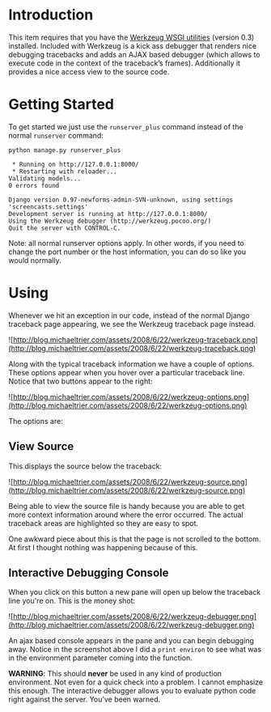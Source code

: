 # Introduction #

This item requires that you have the [Werkzeug WSGI utilities](http://werkzeug.pocoo.org/)  (version 0.3) installed.  Included with Werkzeug is a kick ass debugger that renders nice debugging tracebacks and adds an AJAX based debugger (which allows to execute code in the context of the traceback’s frames).  Additionally it provides a nice access view to the source code.

# Getting Started #

To get started we just use the `runserver_plus` command instead of the normal `runserver` command:

```
python manage.py runserver_plus

 * Running on http://127.0.0.1:8000/
 * Restarting with reloader...
Validating models...
0 errors found

Django version 0.97-newforms-admin-SVN-unknown, using settings 'screencasts.settings'
Development server is running at http://127.0.0.1:8000/
Using the Werkzeug debugger (http://werkzeug.pocoo.org/)
Quit the server with CONTROL-C.
```

Note: all normal runserver options apply.  In other words, if you need to change the port number or the host information, you can do so like you would normally.

# Using #

Whenever we hit an exception in our code, instead of the normal Django traceback page appearing, we see the Werkzeug traceback page instead.

![http://blog.michaeltrier.com/assets/2008/6/22/werkzeug-traceback.png](http://blog.michaeltrier.com/assets/2008/6/22/werkzeug-traceback.png)

Along with the typical traceback information we have a couple of options.  These options appear when you hover over a particular traceback line.  Notice that two buttons appear to the right:

![http://blog.michaeltrier.com/assets/2008/6/22/werkzeug-options.png](http://blog.michaeltrier.com/assets/2008/6/22/werkzeug-options.png)

The options are:

## View Source ##

This displays the source below the traceback:

![http://blog.michaeltrier.com/assets/2008/6/22/werkzeug-source.png](http://blog.michaeltrier.com/assets/2008/6/22/werkzeug-source.png)

Being able to view the source file is handy because you are able to get more context information around where the error occurred.  The actual traceback areas are highlighted so they are easy to spot.

One awkward piece about this is that the page is not scrolled to the bottom.  At first I thought nothing was happening because of this.

## Interactive Debugging Console ##

When you click on this button a new pane will open up below the traceback line you're on. This is the money shot:

![http://blog.michaeltrier.com/assets/2008/6/22/werkzeug-debugger.png](http://blog.michaeltrier.com/assets/2008/6/22/werkzeug-debugger.png)

An ajax based console appears in the pane and you can begin debugging away.  Notice in the screenshot above I did a `print environ` to see what was in the environment parameter coming into the function.

**WARNING**: This should **never** be used in any kind of production environment.  Not even for a quick check into a problem.  I cannot emphasize this enough.  The interactive debugger allows you to evaluate python code right against the server.  You've been warned.